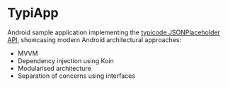 # TypiApp

Android sample application implementing the
[typicode JSONPlaceholder API](https://jsonplaceholder.typicode.com/),
showcasing modern Android architectural approaches:

- MVVM
- Dependency injection using Koin
- Modularised architecture
- Separation of concerns using interfaces
